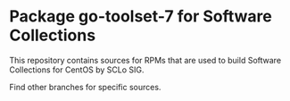 # Package go-toolset-7 for Software Collections

This repository contains sources for RPMs that are used
to build Software Collections for CentOS by SCLo SIG.

Find other branches for specific sources.
